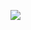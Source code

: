 ![](https://github.com/Yigitisikk/Patika/blob/main/BOOTSTRAP/linkedinClone/images/linkedinCloneSs.jpg)
